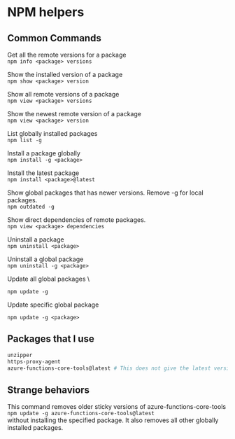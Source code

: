 ﻿# NPM helpers

## Common Commands

Get all the remote versions for a package \
`npm info <package> versions`

Show the installed version of a package \
`npm show <package> version`

Show all remote versions of a package \
`npm view <package> versions`

Show the newest remote version of a package \
`npm view <package> version`

List globally installed packages \
`npm list -g`

Install a package globally \
`npm install -g <package>`

Install the latest package \
`npm install <package>@latest`

Show global packages that has newer versions. Remove -g for local packages. \
`npm outdated -g`

Show direct dependencies of remote packages. \
`npm view <package> dependencies`

Uninstall a package \
`npm uninstall <package>`

Uninstall a global package \
`npm uninstall -g <package>`

Update all global packages \

`npm update -g`

Update specific global package

`npm update -g <package>`

## Packages that I use

```powershell
unzipper
https-proxy-agent
azure-functions-core-tools@latest # This does not give the latest version!!!
```

## Strange behaviors

This command removes older sticky versions of azure-functions-core-tools \
`npm update -g azure-functions-core-tools@latest` \
without installing the specified package. It also removes all other globally installed packages.
